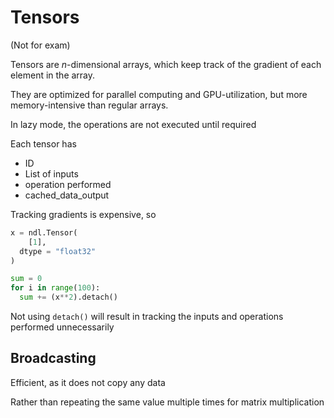 # Tensors

(Not for exam)

Tensors are $n$-dimensional arrays, which keep track of the gradient of each element in the array.

They are optimized for parallel computing and GPU-utilization, but more memory-intensive than regular arrays.

In lazy mode, the operations are not executed until required

Each tensor has

- ID
- List of inputs
- operation performed
- cached_data_output

Tracking gradients is expensive, so

```python
x = ndl.Tensor(
	[1],
  dtype = "float32"
)

sum = 0
for i in range(100):
  sum += (x**2).detach()
```

Not using `detach()` will result in tracking the inputs and operations performed unnecessarily

## Broadcasting

Efficient, as it does not copy any data

Rather than repeating the same value multiple times for matrix multiplication